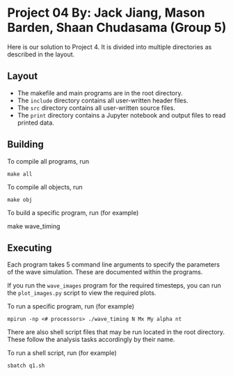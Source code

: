 Project 04 By: Jack Jiang, Mason Barden, Shaan Chudasama (Group 5)
==================================================================


Here is our solution to Project 4. It is divided into multiple directories
as described in the layout.


Layout
------

* The makefile and main programs are in the root directory.
* The `include` directory contains all user-written header files.
* The `src` directory contains all user-written source files.
* The `print` directory contains a Jupyter notebook and output files to read printed data.


Building
--------

To compile all programs, run

    make all

To compile all objects, run 

	make obj

To build a specific program, run (for example)

   make wave_timing


Executing
---------

Each program takes 5 command line arguments to specify the parameters of
the wave simulation. These are documented within the programs.

If you run the `wave_images` program for the required timesteps, you can run the
`plot_images.py` script to view the required plots.

To run a specific program, run (for example)

	mpirun -np <# processors> ./wave_timing N Mx My alpha nt

There are also shell script files that may be run located in the root directory.
These follow the analysis tasks accordingly by their name.

To run a shell script, run (for example)

	sbatch q1.sh
